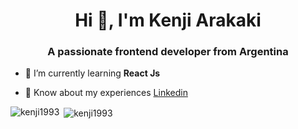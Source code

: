<h1 align="center">Hi 👋, I'm Kenji Arakaki</h1>
<h3 align="center">A passionate frontend developer from Argentina</h3>

- 🌱 I’m currently learning **React Js**

- 📄 Know about my experiences [Linkedin](https://www.linkedin.com/in/kenji-arakaki/)


<p><img align="left" src="https://github-readme-stats.vercel.app/api/top-langs?username=kenji1993&show_icons=true&locale=en&layout=compact" alt="kenji1993" /></p>

<p>&nbsp;<img align="center" src="https://github-readme-stats.vercel.app/api?username=kenji1993&show_icons=true&locale=en" alt="kenji1993" /></p>

